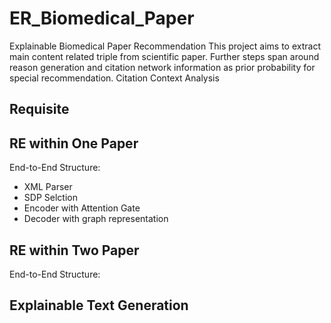 # ER_Biomedical_Paper
Explainable Biomedical Paper Recommendation
This project aims to extract main content related triple from scientific paper.
Further steps span around reason generation and citation network information as prior probability for special recommendation.
Citation Context Analysis

## Requisite

## RE within One Paper
End-to-End Structure:
  * XML Parser
  * SDP Selction
  * Encoder with Attention Gate
  * Decoder with graph representation

## RE within Two Paper
End-to-End Structure:

## Explainable Text Generation
